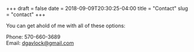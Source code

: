 +++ 
draft = false
date = 2018-09-09T20:30:25-04:00
title = "Contact"
slug = "contact" 
+++

You can get ahold of me with all of these options:

Phone: 570-660-3689<br>
Email: dgavlock@gmail.com<br>


